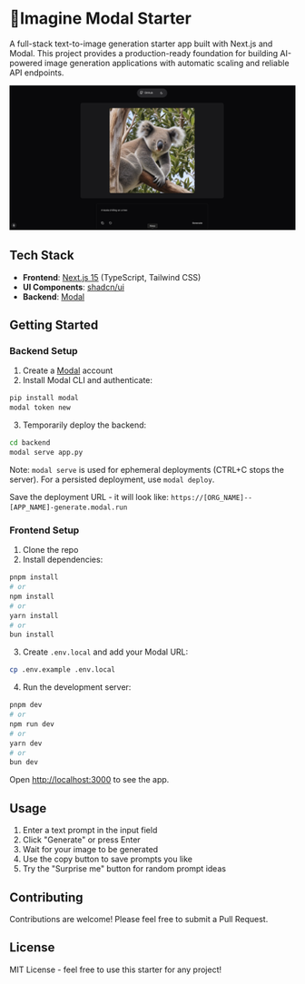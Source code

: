 # 🐨Imagine Modal Starter

A full-stack text-to-image generation starter app built with Next.js and Modal. This project provides a production-ready foundation for building AI-powered image generation applications with automatic scaling and reliable API endpoints.

![Demo Image](./public/Imagine-Modal-Starter.png)

## Tech Stack

- **Frontend**: [Next.js 15](https://nextjs.org/docs/) (TypeScript, Tailwind CSS)
- **UI Components**: [shadcn/ui](https://ui.shadcn.com/)
- **Backend**: [Modal](https://modal.com/)

## Getting Started

### Backend Setup

1. Create a [Modal](https://modal.com/) account
2. Install Modal CLI and authenticate:

```bash
pip install modal
modal token new
```

3. Temporarily deploy the backend:

```bash
cd backend
modal serve app.py
```

Note: `modal serve` is used for ephemeral deployments (CTRL+C stops the server). For a persisted deployment, use `modal deploy`.

Save the deployment URL - it will look like: `https://[ORG_NAME]--[APP_NAME]-generate.modal.run`

### Frontend Setup

1. Clone the repo
2. Install dependencies:

```bash
pnpm install
# or
npm install
# or
yarn install
# or
bun install
```

3. Create `.env.local` and add your Modal URL:
```bash
cp .env.example .env.local
```

4. Run the development server:

```bash
pnpm dev
# or
npm run dev
# or
yarn dev
# or
bun dev
```

Open [http://localhost:3000](http://localhost:3000) to see the app.

## Usage

1. Enter a text prompt in the input field
2. Click "Generate" or press Enter
3. Wait for your image to be generated
4. Use the copy button to save prompts you like
5. Try the "Surprise me" button for random prompt ideas

## Contributing

Contributions are welcome! Please feel free to submit a Pull Request.

## License

MIT License - feel free to use this starter for any project!
